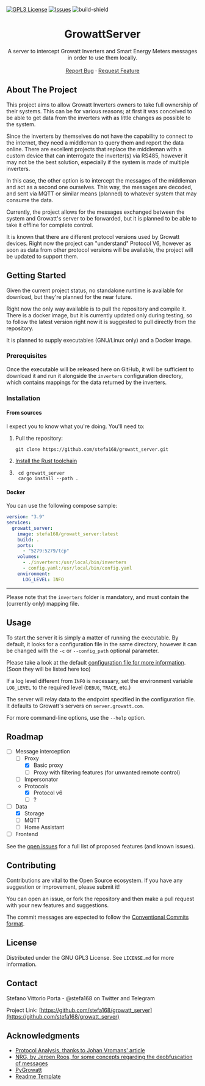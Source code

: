 <!-- Improved compatibility of back to top link: See: https://github.com/othneildrew/Best-README-Template/pull/73 -->
<a name="readme-top"></a>
<!--
Readme template from https://github.com/othneildrew/Best-README-Template
-->

<!-- PROJECT SHIELDS -->
<!-- https://www.markdownguide.org/basic-syntax/#reference-style-links -->

[//]: # ([![Contributors][contributors-shield]][contributors-url])
[//]: # ([![Forks][forks-shield]][forks-url])
[//]: # ([![Stargazers][stars-shield]][stars-url])
[![GPL3 License][license-shield]][license-url]
[![Issues][issues-shield]][issues-url]
![build-shield]

<div align="center">

<h1 align="center">GrowattServer</h1>

  <p align="center">
    A server to intercept Growatt Inverters and Smart Energy Meters messages in order to use them locally.
    <br />
    <!--<a href="https://github.com/stefa168/growatt_server"><strong>Explore the docs »</strong></a>-->
    <br />
    <a href="https://github.com/stefa168/growatt_server/issues">Report Bug</a>
    ·
    <a href="https://github.com/stefa168/growatt_server/issues">Request Feature</a>
  </p>
</div>

## About The Project

[//]: # ([![Product Name Screen Shot][product-screenshot]]&#40;https://example.com&#41;)

This project aims to allow Growatt Inverters owners to take full ownership of their systems.
This can be for various reasons; at first it was conceived to be able to get data from the inverters with as little changes as possible to the system.

Since the inverters by themselves do not have the capability to connect to the internet, they need a middleman to query them and report the data online.
There are excellent projects that replace the middleman with a custom device that can interrogate the inverter(s) via RS485, however it may not be the best solution, especially if the system is made of multiple inverters.

In this case, the other option is to intercept the messages of the middleman and act as a second one ourselves.
This way, the messages are decoded, and sent via MQTT or similar means (planned) to whatever system that may consume the data.

Currently, the project allows for the messages exchanged between the system and Growatt's server to be forwarded, but it is planned to be able to take it offline for complete control. 

It is known that there are different protocol versions used by Growatt devices. 
Right now the project can "understand" Protocol V6, however as soon as data from other protocol versions will be available, the project will be updated to support them.

## Getting Started

Given the current project status, no standalone runtime is available for download, but they're planned for the near future.

Right now the only way available is to pull the repository and compile it.
There is a docker image, but it is currently updated only during testing, so to follow the latest version right now it is suggested to pull directly from the repository.

It is planned to supply executables (GNU/Linux only) and a Docker image.

### Prerequisites

Once the executable will be released here on GitHub, it will be sufficient to download it and run it alongside the `inverters` configuration directory, which contains mappings for the data returned by the inverters.

### Installation

#### From sources

I expect you to know what you're doing. You'll need to:

1. Pull the repository:
    ```shell
   git clone https://github.com/stefa168/growatt_server.git
   ```
2. [Install the Rust toolchain](https://www.rust-lang.org/tools/install)
3. ```shell
    cd growatt_server
    cargo install --path .
    ```

#### Docker

You can use the following compose sample:

```yaml
version: "3.9"
services:
  growatt_server:
    image: stefa168/growatt_server:latest
    build: .
    ports:
      - "5279:5279/tcp"
    volumes:
      - ./inverters:/usr/local/bin/inverters
      - config.yaml:/usr/local/bin/config.yaml
    environment:
      LOG_LEVEL: INFO
```

---

Please note that the `inverters` folder is mandatory, and must contain the (currently only) mapping file.

<!-- USAGE EXAMPLES -->
## Usage

To start the server it is simply a matter of running the executable.
By default, it looks for a configuration file in the same directory, however it can be changed with the `-c` or `--config_path` optional parameter.

Please take a look at the default [configuration file for more information](config.yaml). (Soon they will be listed here too)

If a log level different from `INFO` is necessary, set the environment variable `LOG_LEVEL` to the required level (`DEBUG`, `TRACE`, etc.)

The server will relay data to the endpoint specified in the configuration file.
It defaults to Growatt's servers on `server.growatt.com`.

For more command-line options, use the `--help` option.

<!-- ROADMAP -->
## Roadmap

- [ ] Message interception
    - [ ] Proxy
        - [x] Basic proxy
        - [ ] Proxy with filtering features (for unwanted remote control)
    - [ ] Impersonator
    - Protocols
        - [x] Protocol v6
        - [ ] ?
- [ ] Data
    - [x] Storage
    - [ ] MQTT
    - [ ] Home Assistant
- [ ] Frontend

See the [open issues](https://github.com/stefa168/growatt_server/issues) for a full list of proposed features (and known issues).

<!-- CONTRIBUTING -->
## Contributing

Contributions are vital to the Open Source ecosystem. 
If you have any suggestion or improvement, please submit it!

You can open an issue, or fork the repository and then make a pull request with your new features and suggestions.

The commit messages are expected to follow the [Conventional Commits format](https://www.conventionalcommits.org/en/v1.0.0/).

<!-- LICENSE -->
## License

Distributed under the GNU GPL3 License. See `LICENSE.md` for more information.

<!-- CONTACT -->
## Contact

Stefano Vittorio Porta - @stefa168 on Twitter and Telegram

Project Link: [https://github.com/stefa168/growatt_server](https://github.com/stefa168/growatt_server)

<!-- ACKNOWLEDGMENTS -->
## Acknowledgments

* [Protocol Analysis, thanks to Johan Vromans' article](https://www.vromans.org/software/sw_growatt_wifi_protocol.html)
* [NRG, by Jeroen Roos, for some concepts regarding the deobfuscation of messages](https://gitlab.com/jeroenrnl/nrg)
* [PyGrowatt](https://github.com/aaronjbrown/PyGrowatt)
* [Readme Template](https://github.com/othneildrew/Best-README-Template)





<!-- MARKDOWN LINKS & IMAGES -->
<!-- https://www.markdownguide.org/basic-syntax/#reference-style-links -->
[issues-shield]: https://img.shields.io/github/issues/stefa168/growatt_server.svg?logo=github
[issues-url]: https://github.com/stefa168/growatt_server/issues
[license-shield]: https://www.gnu.org/graphics/gplv3-or-later-sm.png
[license-url]: https://github.com/stefa168/growatt_server/blob/master/LICENSE.md
[build-shield]: https://img.shields.io/github/actions/workflow/status/stefa168/growatt_server/rust.yml?logo=rust
